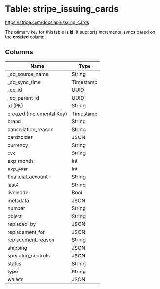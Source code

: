 # Table: stripe_issuing_cards

https://stripe.com/docs/api/issuing_cards

The primary key for this table is **id**.
It supports incremental syncs based on the **created** column.

## Columns

| Name          | Type          |
| ------------- | ------------- |
|_cq_source_name|String|
|_cq_sync_time|Timestamp|
|_cq_id|UUID|
|_cq_parent_id|UUID|
|id (PK)|String|
|created (Incremental Key)|Timestamp|
|brand|String|
|cancellation_reason|String|
|cardholder|JSON|
|currency|String|
|cvc|String|
|exp_month|Int|
|exp_year|Int|
|financial_account|String|
|last4|String|
|livemode|Bool|
|metadata|JSON|
|number|String|
|object|String|
|replaced_by|JSON|
|replacement_for|JSON|
|replacement_reason|String|
|shipping|JSON|
|spending_controls|JSON|
|status|String|
|type|String|
|wallets|JSON|